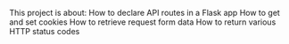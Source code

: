This project is about:
How to declare API routes in a Flask app
How to get and set cookies
How to retrieve request form data
How to return various HTTP status codes
